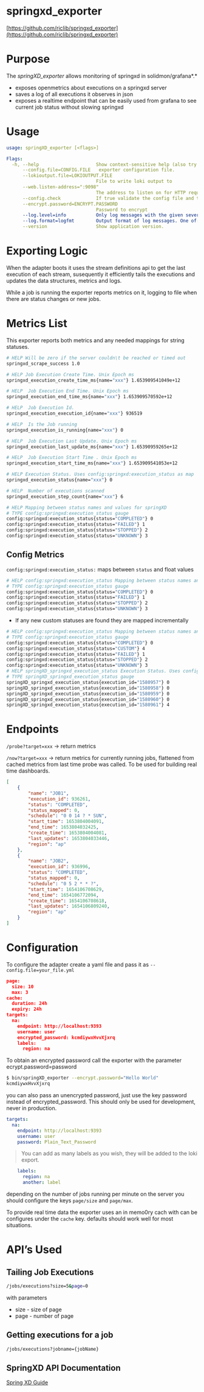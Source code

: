 # springxd_exporter
[https://github.com/riclib/springxd_exporter](https://github.com/riclib/springxd_exporter)

# Purpose
The *springXD_exporter* allows monitoring of springxd in solidmon/grafana*.*
- exposes openmetrics about executions on a springxd server
- saves a log of all executions it observes in json
- exposes a realtime endpoint that can be easily used from grafana to see current job status without slowing springxd

# Usage
```yaml
usage: springXD_exporter [<flags>]

Flags:
  -h, --help                     Show context-sensitive help (also try --help-long and --help-man).
      --config.file=CONFIG.FILE   exporter configuration file.
      --lokioutput.file=LOKIOUTPUT.FILE  
                                 File to write loki output to
      --web.listen-address=":9098"  
                                 The address to listen on for HTTP requests.
      --config.check             If true validate the config file and then exit.
      --encrypt.password=ENCRYPT.PASSWORD  
                                 Password to encrypt
      --log.level=info           Only log messages with the given severity or above. One of: [debug, info, warn, error]
      --log.format=logfmt        Output format of log messages. One of: [logfmt, json]
      --version                  Show application version.
```

# Exporting Logic

When the adapter boots it uses the stream definitions api to get the last execution of each stream, susequently it efficiently tails the executions and updates the data structures, metrics and logs.

While a job is running the exporter reports metrics on it, logging to file when there are status changes or new jobs.

# Metrics List

This exporter reports both metrics and any needed mappings for string statuses.

``` bash
# HELP Will be zero if the server couldn\t be reached or timed out
springxd_scrape_success 1.0

# HELP Job Execution Create Time. Unix Epoch ms
springxd_execution_create_time_ms{name="xxx"} 1.653909541049e+12

# HELP  Job Execution End Time. Unix Epoch ms
springxd_execution_end_time_ms{name="xxx"} 1.653909570592e+12

# HELP  Job Execution Id. 
springxd_execution_execution_id{name="xxx"} 936519

# HELP  Is the Job running
springxd_execution_is_running{name="xxx"} 0

# HELP  Job Execution Last Update. Unix Epoch ms
springxd_execution_last_update_ms{name="xxx"} 1.65390959265e+12

# HELP  Job Execution Start Time . Unix Epoch ms
springxd_execution_start_time_ms{name="xxx"} 1.653909541053e+12

# HELP Execution Status. Uses config:springxd:execution_status as map
springxd_execution_status{name="xxx"} 0

# HELP  Number of executions scanned
springxd_execution_step_count{name="xxx"} 6

# HELP Mapping between status names and values for springXD
# TYPE config:springxd:execution_status gauge
config:springxd:execution_status{status="COMPLETED"} 0
config:springxd:execution_status{status="FAILED"} 1
config:springxd:execution_status{status="STOPPED"} 2
config:springxd:execution_status{status="UNKNOWN"} 3
```

## Config Metrics

`config:springxd:execution_status:` maps between `status` and float values

```bash
# HELP config:springxd:execution_status Mapping between status names and values for springXD
# TYPE config:springxd:execution_status gauge
config:springxd:execution_status{status="COMPLETED"} 0
config:springxd:execution_status{status="FAILED"} 1
config:springxd:execution_status{status="STOPPED"} 2
config:springxd:execution_status{status="UNKNOWN"} 3
```

- If any new custom statuses are found they are mapped incrementally
    
```bash
# HELP config:springxd:execution_status Mapping between status names and values for springXD
# TYPE config:springxd:execution_status gauge
config:springxd:execution_status{status="COMPLETED"} 0
config:springxd:execution_status{status="CUSTOM"} 4
config:springxd:execution_status{status="FAILED"} 1
config:springxd:execution_status{status="STOPPED"} 2
config:springxd:execution_status{status="UNKNOWN"} 3
# HELP springXD_springxd_execution_status Execution Status. Uses config:springxd:execution_status as map
# TYPE springXD_springxd_execution_status gauge
springXD_springxd_execution_status{execution_id="1580957"} 0
springXD_springxd_execution_status{execution_id="1580958"} 0
springXD_springxd_execution_status{execution_id="1580959"} 0
springXD_springxd_execution_status{execution_id="1580960"} 0
springXD_springxd_execution_status{execution_id="1580961"} 4
```

# Endpoints
`/probe?target=xxx` → return metrics

`/now?target=xxx` → return metrics for currently running jobs, flattened from cached metrics from last time probe was called. To be used for building real time dashboards.

```json
[
    {
        "name": "JOB1",
        "execution_id": 936261,
        "status": "COMPLETED",
        "status_mapped": 0,
        "schedule": "0 0 14 ? * SUN",
        "start_time": 1653804004091,
        "end_time": 1653804032425,
        "create_time": 1653804004081,
        "last_updates": 1653804033446,
        "region": "ap"
    },
    {
        "name": "JOB2",
        "execution_id": 936996,
        "status": "COMPLETED",
        "status_mapped": 0,
        "schedule": "0 5 2 * * ?",
        "start_time": 1654106708629,
        "end_time": 1654106772094,
        "create_time": 1654106708618,
        "last_updates": 1654106809240,
        "region": "ap"
    }
]
```

# Configuration
To configure the adapter create a yaml file and pass it as `--config.file=your_file.yml`
```json
page:
  size: 10
  max: 3
cache:
  duration: 24h
  expiry: 24h
targets:
  na:
    endpoint: http://localhost:9393
    username: user
    encrypted_password: kcmdiywxHvvXjxrq
    labels:
      region: na
```

To obtain an encrypted password call the exporter with the parameter ecrypt.password=password

```bash
$ bin/springXD_exporter --encrypt.password="Hello World"
kcmdiywxHvvXjxrq
```
you can also pass an unencrypted password, just use the key password instead of encrypted_password. This should only be used for development, never in production.

```yaml
targets:
  na:
    endpoint: http://localhost:9393
    username: user
    password: Plain_Text_Password
```
> You can add as many labels as you wish, they will be added to the loki export.
```yaml
    labels:
      region: na
      another: label 
```

depending on the number of jobs running per minute on the server you should configure the keys `page/size` and `page/max`. 

To provide real time data the exporter uses an in memo0ry cach with can be configures under the `cache` key. defaults should work well for most situations.

# API’s Used

## Tailing Job Executions
```bash
/jobs/executions?size=5&page=0
```
with parameters 
- size - size of page
- page - number of page

## Getting executions for a job
```bash
/jobs/executions?jobname={jobName}
```

## SpringXD API Documentation
[Spring XD Guide](https://docs.spring.io/spring-xd/docs/current-SNAPSHOT/reference/html/#REST-API)